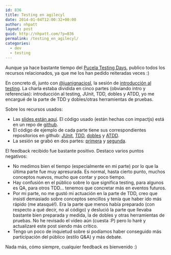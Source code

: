 ```yaml
---
id: 836
title: Testing en agilecyl
date: 2014-01-04T12:00:32+00:00
author: nhpatt
layout: post
guid: http://nhpatt.com/?p=836
permalink: /testing_en_agilecyl/
categories:
  - dev
  - testing
---
```

Aunque ya hace bastante tiempo del [Pucela Testing Days](http://agilecyl.org/2013/11/12/testing-days/), publico todos los recursos relacionados, ya que me los han pedido reiteradas veces :)

En concreto di, junto con [@juanignaciosl](https://twitter.com/juanignaciosl), la sesión de [introducción al testing](http://www.eventbrite.es/e/entradas-pucelatestingdays-9283851249?aff=eorg). La charla estaba dividida en cinco partes (obviando intro y referencias): introducción al testing, JUnit, TDD, dobles y ATDD, yo me encargué de la parte de TDD y dobles/otras herramientas de pruebas.

Sobre los recursos usados:

  * Las [slides están aquí](http://juanignaciosl.github.io/ptd/#/portada). El código usado (están hechas con impactjs) está en un repo de [github](https://github.com/juanignaciosl/ptd).
  * El código de ejemplo de cada parte tiene sus correspondientes repositorios en github: [JUnit](https://github.com/juanignaciosl/ptd-junit), [TDD](https://github.com/nhpatt/ptd-tdd), [dobles](https://github.com/nhpatt/ptd-doubles) y [ATDD](https://github.com/juanignaciosl/ptd-full-picture).
  * La sesión se grabó en dos partes: [primera](https://www.youtube.com/watch?v=jRzVqseVDJE) y [segunda](https://www.youtube.com/watch?v=9gu6ii-lSQY).

El feedback recibido fue bastante positivo. Destaco varios puntos negativos:

  * No medimos bien el tiempo (especialmente en mi parte) por lo que la última parte fue muy apresurada. Es normal, hasta cierto punto, muchos conceptos nuevos, mucho que contar y poco tiempo.
  * Hay confusión en el público sobre lo que significa testing, para algunos es QA, para otros TDD&#8230; tenemos que concretar más en eventos futuros.
  * Por mi parte, no me gustó mi actuación en la parte de TDD, creo que insistí demasiado sobre conceptos sencillos y tenía que haber ido más rápido (me atasqué!). Era la parte que menos había preparado (con respecto a qué decir, no al código) y deslució la parte que llevaba bastante bien preparada y medida, la de dobles y otras herramientas de pruebas. No he revisado el video aún (cuesta :P) pero lo haré y actualizaré este post siendo más crítico.
  * Tengo un poco de inquietud sobre si podíamos haber conseguido más participación del público (estilo Q&A) y más debate.

Nada más, cómo siempre, cualquier feedback es bienvenido :)